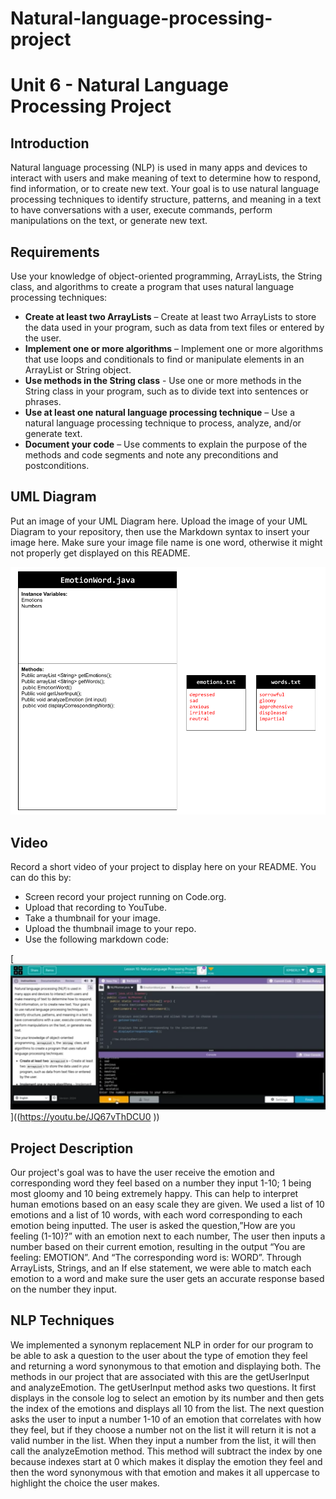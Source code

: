 # Natural-language-processing-project
# Unit 6 - Natural Language Processing Project

## Introduction

Natural language processing (NLP) is used in many apps and devices to interact with users and make meaning of text to determine how to respond, find information, or to create new text. Your goal is to use natural language processing techniques to identify structure, patterns, and meaning in a text to have conversations with a user, execute commands, perform manipulations on the text, or generate new text.

## Requirements

Use your knowledge of object-oriented programming, ArrayLists, the String class, and algorithms to create a program that uses natural language processing techniques:

- **Create at least two ArrayLists** – Create at least two ArrayLists to store the data used in your program, such as data from text files or entered by the user.
- **Implement one or more algorithms** – Implement one or more algorithms that use loops and conditionals to find or manipulate elements in an ArrayList or String object.
- **Use methods in the String class** - Use one or more methods in the String class in your program, such as to divide text into sentences or phrases.
- **Use at least one natural language processing technique** – Use a natural language processing technique to process, analyze, and/or generate text.
- **Document your code** – Use comments to explain the purpose of the methods and code segments and note any preconditions and postconditions.

## UML Diagram

Put an image of your UML Diagram here. Upload the image of your UML Diagram to your repository, then use the Markdown syntax to insert your image here. Make sure your image file name is one word, otherwise it might not properly get displayed on this README.

![UML Diagram for my project](UMLDiagram.png)

## Video

Record a short video of your project to display here on your README. You can do this by:

- Screen record your project running on Code.org.
- Upload that recording to YouTube.
- Take a thumbnail for your image.
- Upload the thumbnail image to your repo.
- Use the following markdown code:

[![Thumbnail for my projet](thumbnail.png)]((https://youtu.be/JQ67vThDCU0 ))

## Project Description

Our project's goal was to have the user receive the emotion and corresponding word they feel based on a number they input 1-10; 1 being most gloomy and 10 being extremely happy. This can help to interpret human emotions based on an easy scale they are given. We used a list of 10 emotions and a list of 10 words, with each word corresponding to each emotion being inputted. The user is asked the question,”How are you feeling (1-10)?” with an emotion next to each number, The user then inputs a number based on their current emotion, resulting in the output “You are feeling: EMOTION”. And “The corresponding word is: WORD”. Through ArrayLists, Strings, and an If else statement, we were able to match each emotion to a word and make sure the user gets an accurate response based on the number they input.


## NLP Techniques

We implemented a synonym replacement NLP in order for our program to be able to ask a question to the user about the type of emotion they feel and returning a word synonymous to that emotion and displaying both. The methods in our project that are associated with this are the getUserInput and analyzeEmotion. The getUserInput method asks two questions. It first displays in the console log to select an emotion by its number and then gets the index of the emotions and displays all 10 from the list. The next question asks the user to input a number 1-10 of an emotion that correlates with how they feel, but if they choose a number not on the list it will return it is not a valid number in the list. When they input a number from the list, it will then call the analyzeEmotion method. This method will subtract the index by one because indexes start at 0 which makes it display the emotion they feel and then the word synonymous with that emotion and makes it all uppercase to highlight the choice the user makes. 


